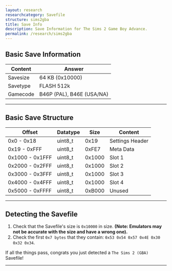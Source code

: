 ```yaml
---
layout: research
researchcategory: Savefile
structure: sims2gba
title: Save Info
description: Save Information for The Sims 2 Game Boy Advance.
permalink: /research/sims2gba
---
```


## Basic Save Information

| Content  | Answer                                               |
| -------- | ---------------------------------------------------- |
| Savesize | 64 KB (0x10000)                                      |
| Savetype | FLASH 512k                                           |
| Gamecode | B46P (PAL), B46E (USA/NA)                            |

<hr>


## Basic Save Structure

| Offset          | Datatype | Size   | Content         |
| --------------- | -------- | ------ | --------------- |
| 0x0 - 0x18      | uint8_t  | 0x19   | Settings Header |
| 0x19 - 0xFFF    | uint8_t  | 0xFE7  | Meta Data       |
| 0x1000 - 0x1FFF | uint8_t  | 0x1000 | Slot 1          |
| 0x2000 - 0x2FFF | uint8_t  | 0x1000 | Slot 2          |
| 0x3000 - 0x3FFF | uint8_t  | 0x1000 | Slot 3          |
| 0x4000 - 0x4FFF | uint8_t  | 0x1000 | Slot 4          |
| 0x5000 - 0xFFFF | uint8_t  | 0xB000 | Unused          |

<hr>


## Detecting the Savefile
1. Check that the Savefile's size is `0x10000` in size. **(Note: Emulators may not be accurate with the size and have a wrong one).**
2. Check the first `0x7 bytes` that they contain: `0x53 0x54 0x57 0x4E 0x30 0x32 0x34`.

If all the things pass, congrats you just detected a `The Sims 2 (GBA)` Savefile!
<hr>